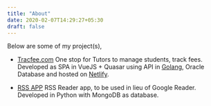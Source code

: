 ```yaml
---
title: "About"
date: 2020-02-07T14:29:27+05:30
draft: false
---
```


Below are some of my project(s), 

- [Tracfee.com](https://tracfee.com) One stop for Tutors to manage students, track fees. Developed as SPA in VueJS + Quasar using API in [Golang](https://golang.org), Oracle Database and hosted on [Netlify](https://netlify.com).

- [RSS APP](https://github.com/sachinsu/rssapp) RSS Reader app, to be used in lieu of Google Reader. Developed in Python with MongoDB as database.